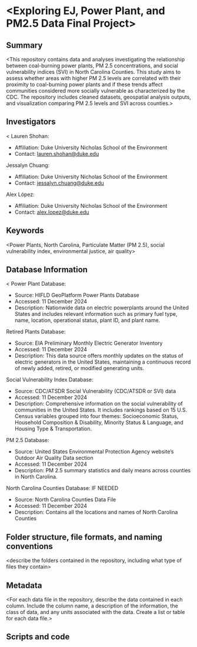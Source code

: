 # <Exploring EJ, Power Plant, and PM2.5 Data Final Project>

## Summary

<This repository contains data and analyses investigating the relationship between coal-burning power plants, PM 2.5 concentrations, and social vulnerability indices (SVI) in North Carolina Counties. This study aims to assess whether areas with higher PM 2.5 levels are correlated with their proximity to coal-burning power plants and if these trends affect communities considered more socially vulnerable as characterized by the CDC. The repository includes cleaned datasets, geospatial analysis outputs, and visualization comparing PM 2.5 levels and SVI across counties.>

## Investigators

<
Lauren Shohan:    
- Affiliation: Duke University Nicholas School of the Environment 
- Contact: lauren.shohan@duke.edu 

Jessalyn Chuang:   
- Affiliation: Duke University Nicholas School of the Environment 
- Contact: jessalyn.chuang@duke.edu 

Alex López:  
- Affiliation: Duke University Nicholas School of the Environment 
- Contact: alex.lopez@duke.edu 
>

## Keywords

<Power Plants, North Carolina, Particulate Matter (PM 2.5), social vulnerability index, environmental justice, air quality>

## Database Information

<
Power Plant Database:  
  - Source: HIFLD GeoPlatform Power Plants Database 
  - Accessed: 11 December 2024 
  - Description: Nationwide data on electric powerplants around the United States and includes relevant information such as primary fuel type, name, location, operational status, plant ID, and plant name.  

Retired Plants Database: 
  - Source: EIA Preliminary Monthly Electric Generator Inventory 
  - Accessed: 11 December 2024 
  - Description: This data source offers monthly updates on the status of electric generators in the United States, maintaining a continuous record of newly added, retired, or modified generating units. 

Social Vulnerability Index Database: 
  - Source: CDC/ATSDR Social Vulnerability (CDC/ATSDR or SVI) data 
  - Accessed: 11 December 2024 
  - Description: Comprehensive information on the social vulnerability of communities in the United States. It includes rankings based on 15 U.S. Census variables grouped into four themes: Socioeconomic Status, Household Composition & Disability, Minority Status & Language, and Housing Type & Transportation.  

PM 2.5 Database:   
  - Source: United States Environmental Protection Agency website’s Outdoor Air Quality Data section
  - Accessed: 11 December 2024 
  - Description: PM 2.5 summary statistics and daily means across counties in North Carolina. 

North Carolina Counties Database:  IF NEEDED 
  - Source: North Carolina Counties Data File
  - Accessed: 11 December 2024 
  - Description: Contains all the locations and names of North Carolina Counties
>


## Folder structure, file formats, and naming conventions 

<describe the folders contained in the repository, including what type of files they contain>

<describe the formats of files for the various purposes contained in the repository>

<describe your file naming conventions>

## Metadata

<For each data file in the repository, describe the data contained in each column. Include the column name, a description of the information, the class of data, and any units associated with the data. Create a list or table for each data file.> 

## Scripts and code

<Not applicable.>
